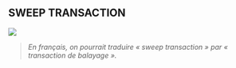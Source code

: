 ## SWEEP TRANSACTION


![](/dictionnaire//dictionnaire/assets/S/6.png)

> *En français, on pourrait traduire « sweep transaction » par « transaction de balayage ».*

